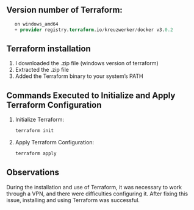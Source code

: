 ## Version number of Terraform:

```Terraform v1.10.0-dev
   on windows_amd64
   + provider registry.terraform.io/kreuzwerker/docker v3.0.2
```


## Terraform installation

1. I downloaded the .zip file (windows version of terraform)
2. Extracted the .zip file
3. Added the Terraform binary to your system’s PATH

## Commands Executed to Initialize and Apply Terraform Configuration

1. Initialize Terraform:

    ```sh
    terraform init
    ```


2. Apply Terraform Configuration:

    ```sh
    terraform apply
    ```


## Observations 

During the installation and use of Terraform, it was necessary to work through a VPN, and there were difficulties configuring it. After fixing this issue, installing and using Terraform was successful.
